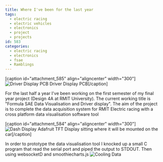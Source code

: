 ```yaml
---
title: Where I've been for the last year
tags:
  - electric racing
  - electric vehicles
  - electronics
  - project
  - projects
id: 583
categories:
  - electric racing
  - electronics
  - fsae
  - Ramblings
---
```


[caption id="attachment_585" align="aligncenter" width="300"]![Driver Display PCB](http://blog.ryanralph.net/wp-content/uploads/2016/06/dash_PCB-300x241.png) Driver Display PCB[/caption]

For the last half a year I've been working on the first semester of my final year project (Design 4A at RMIT University). The current working title is "Formula SAE Data Visualisation and Driver display". The aim of the project is to complete the data acquisition system for RMIT Electric racing with a cross platform data visualisation software tool

[caption id="attachment_584" align="aligncenter" width="300"]![Dash Display](http://blog.ryanralph.net/wp-content/uploads/2016/06/Dash-Display-First-picture-300x256.png) Adafruit TFT Display sitting where it will be mounted on the car[/caption]

In order to prototype the data visualisation tool I knocked up a small C program that read the serial port and piped the output to STDOUT. Then using websocketD and smoothiecharts.js ![Cooling Data](http://blog.ryanralph.net/wp-content/uploads/2016/06/Cooling-Data-300x184.png)